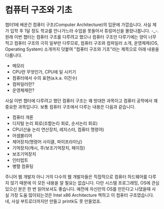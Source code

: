 # 컴퓨터 구조와 기초

챕터1에 배운건 컴퓨터 구조(Computer Architecture)의 입문에 가깝습니다. 사실 제가 입학 후 1달 정도 학교를 안나가느라 수업을 못들어서 튜링머신을 몰랐나봅니다. -_-. 원래 이번 챕터는 컴퓨터 구조를 다루려고 했으나 컴퓨터 구조만 다루기에는 양이 너무 적고 컴퓨터 구조의 극히 일부만 다루므로, 컴퓨터 구조와 컴파일러 소개, 운영체제(OS, Operating System) 소개까지 덧붙여 "컴퓨터 구조와 기초"라는 제목으로 아래 내용을 다룹니다.

- 메모리
- CPU란 무엇인가, CPU에 일 시키기
- 컴퓨터에서 수의 표현(a.k.a. 이진수)
- 컴파일러란?
- 운영체제란?

사실 이번 챕터에 다루려고 했던 컴퓨터 구조는 꽤 방대한 과목이고 컴퓨터 공학에서 꽤 중요한 과목입니다. 보통 컴퓨터 구조에서 다루는 내용은 다음과 같습니다. 

- 컴퓨터 개론
- 디지털 논리 회로(조합논리 회로, 순서논리 회로)
- CPU(산술 논리 연산장치, 레지스터, 컴퓨터 명령어)
- 어셈블리어
- 제어장치(명령어 사이클, 파이프라이닝)
- 기억장치(캐시, 주/보조기억장치, 페이징)
- 보조기억장치
- 인터럽트
- 병렬 컴퓨팅

주니어 웹 개발자 아니 거의 다수의 웹 개발자들은 직접적으로 컴퓨터 하드웨어를 다루지 않기 때문에 이 모든 내용을 알 필요는 없습니다. 다만 시스템 프로그래밍, OS에 관심있으신 분은 한 번 읽어보셔도 좋습니다. 예전에 자신만의 OS를 만든다고 나댔을때 사실 가장 도움 많이되는것은 Intel x86 Architecture 책하고 이 컴퓨터 구조였습니다. 네, 사실 부트로더까지만 만들고 printk도 못 만들었죠.
